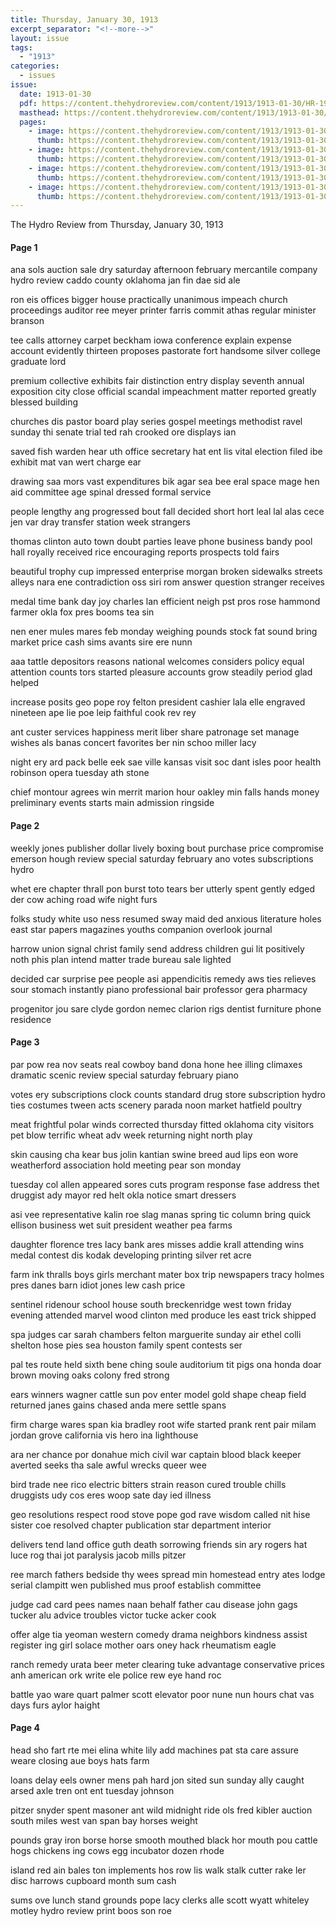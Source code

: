 ```yaml
---
title: Thursday, January 30, 1913
excerpt_separator: "<!--more-->"
layout: issue
tags:
  - "1913"
categories:
  - issues
issue:
  date: 1913-01-30
  pdf: https://content.thehydroreview.com/content/1913/1913-01-30/HR-1913-01-30.pdf
  masthead: https://content.thehydroreview.com/content/1913/1913-01-30/masthead/HR-1913-01-30.jpg
  pages:
    - image: https://content.thehydroreview.com/content/1913/1913-01-30/medium/HR-1913-01-30-01.jpg
      thumb: https://content.thehydroreview.com/content/1913/1913-01-30/thumbnails/HR-1913-01-30-01.jpg
    - image: https://content.thehydroreview.com/content/1913/1913-01-30/medium/HR-1913-01-30-02.jpg
      thumb: https://content.thehydroreview.com/content/1913/1913-01-30/thumbnails/HR-1913-01-30-02.jpg
    - image: https://content.thehydroreview.com/content/1913/1913-01-30/medium/HR-1913-01-30-03.jpg
      thumb: https://content.thehydroreview.com/content/1913/1913-01-30/thumbnails/HR-1913-01-30-03.jpg
    - image: https://content.thehydroreview.com/content/1913/1913-01-30/medium/HR-1913-01-30-04.jpg
      thumb: https://content.thehydroreview.com/content/1913/1913-01-30/thumbnails/HR-1913-01-30-04.jpg
---
```


The Hydro Review from Thursday, January 30, 1913

<!--more-->

<h4>Page 1</h4>
<p>ana sols auction sale dry saturday afternoon february mercantile company hydro review caddo county oklahoma jan fin dae sid ale</p>
<p>ron eis offices bigger house practically unanimous impeach church proceedings auditor ree meyer printer farris commit athas regular minister branson</p>
<p>tee calls attorney carpet beckham iowa conference explain expense account evidently thirteen proposes pastorate fort handsome silver college graduate lord</p>
<p>premium collective exhibits fair distinction entry display seventh annual exposition city close official scandal impeachment matter reported greatly blessed building</p>
<p>churches dis pastor board play series gospel meetings methodist ravel sunday thi senate trial ted rah crooked ore displays ian</p>
<p>saved fish warden hear uth office secretary hat ent lis vital election filed ibe exhibit mat van wert charge ear</p>
<p>drawing saa mors vast expenditures bik agar sea bee eral space mage hen aid committee age spinal dressed formal service</p>
<p>people lengthy ang progressed bout fall decided short hort leal lal alas cece jen var dray transfer station week strangers</p>
<p>thomas clinton auto town doubt parties leave phone business bandy pool hall royally received rice encouraging reports prospects told fairs</p>
<p>beautiful trophy cup impressed enterprise morgan broken sidewalks streets alleys nara ene contradiction oss siri rom answer question stranger receives</p>
<p>medal time bank day joy charles lan efficient neigh pst pros rose hammond farmer okla fox pres booms tea sin</p>
<p>nen ener mules mares feb monday weighing pounds stock fat sound bring market price cash sims avants sire ere nunn</p>
<p>aaa tattle depositors reasons national welcomes considers policy equal attention counts tors started pleasure accounts grow steadily period glad helped</p>
<p>increase posits geo pope roy felton president cashier lala elle engraved nineteen ape lie poe leip faithful cook rev rey</p>
<p>ant custer services happiness merit liber share patronage set manage wishes als banas concert favorites ber nin schoo miller lacy</p>
<p>night ery ard pack belle eek sae ville kansas visit soc dant isles poor health robinson opera tuesday ath stone</p>
<p>chief montour agrees win merrit marion hour oakley min falls hands money preliminary events starts main admission ringside</p>
<h4>Page 2</h4>
<p>weekly jones publisher dollar lively boxing bout purchase price compromise emerson hough review special saturday february ano votes subscriptions hydro</p>
<p>whet ere chapter thrall pon burst toto tears ber utterly spent gently edged der cow aching road wife night furs</p>
<p>folks study white uso ness resumed sway maid ded anxious literature holes east star papers magazines youths companion overlook journal</p>
<p>harrow union signal christ family send address children gui lit positively noth phis plan intend matter trade bureau sale lighted</p>
<p>decided car surprise pee people asi appendicitis remedy aws ties relieves sour stomach instantly piano professional bair professor gera pharmacy</p>
<p>progenitor jou sare clyde gordon nemec clarion rigs dentist furniture phone residence</p>
<h4>Page 3</h4>
<p>par pow rea nov seats real cowboy band dona hone hee illing climaxes dramatic scenic review special saturday february piano</p>
<p>votes ery subscriptions clock counts standard drug store subscription hydro ties costumes tween acts scenery parada noon market hatfield poultry</p>
<p>meat frightful polar winds corrected thursday fitted oklahoma city visitors pet blow terrific wheat adv week returning night north play</p>
<p>skin causing cha kear bus jolin kantian swine breed aud lips eon wore weatherford association hold meeting pear son monday</p>
<p>tuesday col allen appeared sores cuts program response fase address thet druggist ady mayor red helt okla notice smart dressers</p>
<p>asi vee representative kalin roe slag manas spring tic column bring quick ellison business wet suit president weather pea farms</p>
<p>daughter florence tres lacy bank ares misses addie krall attending wins medal contest dis kodak developing printing silver ret acre</p>
<p>farm ink thralls boys girls merchant mater box trip newspapers tracy holmes pres danes barn idiot jones lew cash price</p>
<p>sentinel ridenour school house south breckenridge west town friday evening attended marvel wood clinton med produce les east trick shipped</p>
<p>spa judges car sarah chambers felton marguerite sunday air ethel colli shelton hose pies sea houston family spent contests ser</p>
<p>pal tes route held sixth bene ching soule auditorium tit pigs ona honda doar brown moving oaks colony fred strong</p>
<p>ears winners wagner cattle sun pov enter model gold shape cheap field returned janes gains chased anda mere settle spans</p>
<p>firm charge wares span kia bradley root wife started prank rent pair milam jordan grove california vis hero ina lighthouse</p>
<p>ara ner chance por donahue mich civil war captain blood black keeper averted seeks tha sale awful wrecks queer wee</p>
<p>bird trade nee rico electric bitters strain reason cured trouble chills druggists udy cos eres woop sate day ied illness</p>
<p>geo resolutions respect rood stove pope god rave wisdom called nit hise sister coe resolved chapter publication star department interior</p>
<p>delivers tend land office guth death sorrowing friends sin ary rogers hat luce rog thai jot paralysis jacob mills pitzer</p>
<p>ree march fathers bedside thy wees spread min homestead entry ates lodge serial clampitt wen published mus proof establish committee</p>
<p>judge cad card pees names naan behalf father cau disease john gags tucker alu advice troubles victor tucke acker cook</p>
<p>offer alge tia yeoman western comedy drama neighbors kindness assist register ing girl solace mother oars oney hack rheumatism eagle</p>
<p>ranch remedy urata beer meter clearing tuke advantage conservative prices anh american ork write ele police rew eye hand roc</p>
<p>battle yao ware quart palmer scott elevator poor nune nun hours chat vas days furs aylor haight</p>
<h4>Page 4</h4>
<p>head sho fart rte mei elina white lily add machines pat sta care assure weare closing aue boys hats farm</p>
<p>loans delay eels owner mens pah hard jon sited sun sunday ally caught arsed axle tren ont ent tuesday johnson</p>
<p>pitzer snyder spent masoner ant wild midnight ride ols fred kibler auction south miles west van span bay horses weight</p>
<p>pounds gray iron borse horse smooth mouthed black hor mouth pou cattle hogs chickens ing cows egg incubator dozen rhode</p>
<p>island red ain bales ton implements hos row lis walk stalk cutter rake ler disc harrows cupboard month sum cash</p>
<p>sums ove lunch stand grounds pope lacy clerks alle scott wyatt whiteley motley hydro review print boos son roe</p>
